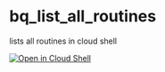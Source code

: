 # bq_list_all_routines
lists all routines in cloud shell

<a href="https://shell.cloud.google.com/cloudshell/editor?cloudshell_git_repo=http://github.com/jc52766/bq_list_all_routines/blob/main/list_bq_routines.sh">
  <img alt="Open in Cloud Shell" src ="https://gstatic.com/cloudssh/images/open-btn.svg">
  </a>
  
